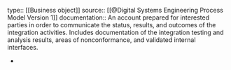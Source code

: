 type:: [[Business object]]
source:: [[@Digital Systems Engineering Process Model Version 1]]
documentation:: An account prepared for interested parties in order to communicate the status, results, and outcomes of the integration activities. Includes documentation of the integration testing and analysis results, areas of nonconformance, and validated internal interfaces.

-